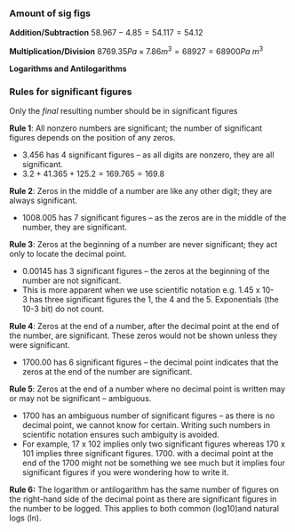 ### Amount of sig figs
**Addition/Subtraction**
$58.967 - 4.85 = 54.117 = 54.12$

**Multiplication/Division**
$8769.35Pa \times 7.86m^{3} = 68927 = 68900 Pa\text{ }m^{3}$

**Logarithms and Antilogarithms**

### Rules for significant figures
Only the *final* resulting number should be in significant figures

**Rule 1**: All nonzero numbers are significant; the number of significant figures depends on the position of any zeros.
- 3.456 has 4 significant figures – as all digits are nonzero, they are all significant.
- $3.2 + 41.365 + 125.2 = 169.765 = 169.8$

**Rule 2**: Zeros in the middle of a number are like any other digit; they are always significant.
- 1008.005 has 7 significant figures – as the zeros are in the middle of the number, they are significant.

**Rule 3**: Zeros at the beginning of a number are never significant; they act only to locate the decimal point.
- 0.00145 has 3 significant figures – the zeros at the beginning of the number are not significant.
- This is more apparent when we use scientific notation e.g. 1.45 x 10-3 has three significant figures the 1, the 4 and the 5. Exponentials (the 10-3 bit) do not count.

**Rule 4**: Zeros at the end of a number, after the decimal point at the end of the number, are significant. These zeros would not be shown unless they were significant.
- 1700.00 has 6 significant figures – the decimal point indicates that the zeros at the end of the number are significant.

**Rule 5**: Zeros at the end of a number where no decimal point is written may or may not be significant – ambiguous.
- 1700 has an ambiguous number of significant figures – as there is no decimal point, we cannot know for certain. Writing such numbers in scientific notation ensures such ambiguity is avoided.
- For example, 17 x 102 implies only two significant figures whereas 170 x 101 implies three significant figures. 1700. with a decimal point at the end of the 1700 might not be something we see much but it implies four significant figures if you were wondering how to write it. 

**Rule 6:** The logarithm or antilogarithm has the same number of figures on the right-hand side of the decimal point as there are significant figures in the number to be logged. This applies to both common (log10)and natural logs (ln).